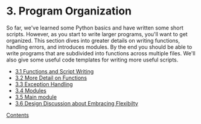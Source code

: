 # 3. Program Organization

So far, we've learned some Python basics and have written some short scripts.
However, as you start to write larger programs, you'll want to get organized.
This section dives into greater details on writing functions, handling errors,
and introduces modules.  By the end you should be able to write programs
that are subdivided into functions across multiple files. We'll also give
some useful code templates for writing more useful scripts.

* [3.1 Functions and Script Writing](01_Script)
* [3.2 More Detail on Functions](02_More_functions)
* [3.3 Exception Handling](03_Error_checking)
* [3.4 Modules](04_Modules)
* [3.5 Main module](05_Main_module)
* [3.6 Design Discussion about Embracing Flexibilty](06_Design_discussion)

[Contents](../Contents)
